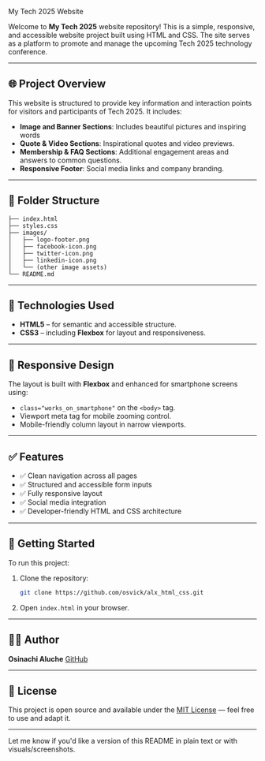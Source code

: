 My Tech 2025 Website

Welcome to **My Tech 2025** website repository! This is a simple, responsive, and accessible website project built using HTML and CSS. The site serves as a platform to promote and manage the upcoming Tech 2025 technology conference.

---

## 🌐 Project Overview

This website is structured to provide key information and interaction points for visitors and participants of Tech 2025. It includes:

* **Image and Banner Sections**: Includes beautiful pictures and inspiring words
* **Quote & Video Sections**: Inspirational quotes and video previews.
* **Membership & FAQ Sections**: Additional engagement areas and answers to common questions.
* **Responsive Footer**: Social media links and company branding.

---

## 📁 Folder Structure

```
├── index.html
├── styles.css
├── images/
│   ├── logo-footer.png
│   ├── facebook-icon.png
│   ├── twitter-icon.png
│   ├── linkedin-icon.png
│   └── (other image assets)
└── README.md
```

---

## 🧱 Technologies Used

* **HTML5** – for semantic and accessible structure.
* **CSS3** – including **Flexbox** for layout and responsiveness.

---

## 📱 Responsive Design

The layout is built with **Flexbox** and enhanced for smartphone screens using:

* `class="works_on_smartphone"` on the `<body>` tag.
* Viewport meta tag for mobile zooming control.
* Mobile-friendly column layout in narrow viewports.

---

## ✅ Features

* ✅ Clean navigation across all pages
* ✅ Structured and accessible form inputs
* ✅ Fully responsive layout
* ✅ Social media integration
* ✅ Developer-friendly HTML and CSS architecture

---

## 🚀 Getting Started

To run this project:

1. Clone the repository:

   ```bash
   git clone https://github.com/osvick/alx_html_css.git
   ```
2. Open `index.html` in your browser.

---

## 👨‍💻 Author

**Osinachi Aluche**
[GitHub](https://github.com/osvick)

---

## 📜 License

This project is open source and available under the [MIT License](LICENSE) — feel free to use and adapt it.

---

Let me know if you'd like a version of this README in plain text or with visuals/screenshots.
